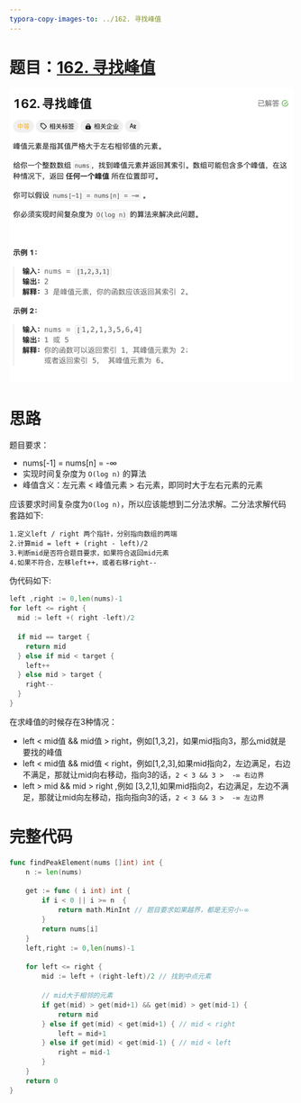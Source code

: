 ```yaml
---
typora-copy-images-to: ../162. 寻找峰值
---
```


# 题目：[162. 寻找峰值](https://leetcode.cn/problems/find-peak-element/)

![](./image-20231112213911994.png)

# 思路

题目要求：

- nums[-1] = nums[n] = -∞
- 实现时间复杂度为 `O(log n)` 的算法
- 峰值含义：左元素 < 峰值元素 > 右元素，即同时大于左右元素的元素

应该要求时间复杂度为`O(log n)`，所以应该能想到二分法求解。二分法求解代码套路如下:
```
1.定义left / right 两个指针，分别指向数组的两端
2.计算mid = left + (right - left)/2
3.判断mid是否符合题目要求，如果符合返回mid元素
4.如果不符合，左移left++，或者右移right--
```

伪代码如下:

```go
left ,right := 0,len(nums)-1
for left <= right {
  mid := left +( right -left)/2
  
  if mid == target {
    return mid
  } else if mid < target {
    left++
  } else mid > target {
    right--
  }
}
```

在求峰值的时候存在3种情况：

- left < mid值  && mid值 > right，例如[1,3,2]，如果mid指向3，那么mid就是要找的峰值
- left < mid值  && mid值 < right，例如[1,2,3],如果mid指向2，左边满足，右边不满足，那就让mid向右移动，指向3的话，`2 < 3 && 3 >  -∞ 右边界`
- left > mid && mid > right ,例如 [3,2,1],如果mid指向2，右边满足，左边不满足，那就让mid向左移动，指向指向3的话，`2 < 3 && 3 >  -∞ 左边界`

# 完整代码

```go
func findPeakElement(nums []int) int {
    n := len(nums)

    get := func ( i int) int {
        if i < 0 || i >= n  {
            return math.MinInt // 题目要求如果越界，都是无穷小-∞
        }
        return nums[i]
    }
    left,right := 0,len(nums)-1

    for left <= right {
        mid := left + (right-left)/2 // 找到中点元素

        // mid大于相邻的元素
        if get(mid) > get(mid+1) && get(mid) > get(mid-1) {
            return mid
        } else if get(mid) < get(mid+1) { // mid < right
            left = mid+1
        } else if get(mid) < get(mid-1) { // mid < left
            right = mid-1
        }
    }
    return 0
}

```



